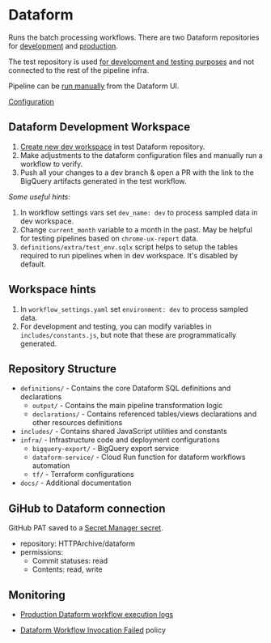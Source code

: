 # Dataform

Runs the batch processing workflows. There are two Dataform repositories for [development](https://console.cloud.google.com/bigquery/dataform/locations/us-central1/repositories/crawl-data-test/details/workspaces?authuser=7&project=httparchive) and [production](https://console.cloud.google.com/bigquery/dataform/locations/us-central1/repositories/crawl-data/details/workspaces?authuser=7&project=httparchive).

The test repository is used [for development and testing purposes](https://cloud.google.com/dataform/docs/workspaces) and not connected to the rest of the pipeline infra.

Pipeline can be [run manually](https://cloud.google.com/dataform/docs/code-lifecycle) from the Dataform UI.

[Configuration](./tf/dataform.tf)

## Dataform Development Workspace

1. [Create new dev workspace](https://cloud.google.com/dataform/docs/quickstart-dev-environments) in test Dataform repository.
2. Make adjustments to the dataform configuration files and manually run a workflow to verify.
3. Push all your changes to a dev branch & open a PR with the link to the BigQuery artifacts generated in the test workflow.

*Some useful hints:*

1. In workflow settings vars set `dev_name: dev` to process sampled data in dev workspace.
2. Change `current_month` variable to a month in the past. May be helpful for testing pipelines based on `chrome-ux-report` data.
3. `definitions/extra/test_env.sqlx` script helps to setup the tables required to run pipelines when in dev workspace. It's disabled by default.

## Workspace hints

1. In `workflow_settings.yaml` set `environment: dev` to process sampled data.
2. For development and testing, you can modify variables in `includes/constants.js`, but note that these are programmatically generated.

## Repository Structure

- `definitions/` - Contains the core Dataform SQL definitions and declarations
  - `output/` - Contains the main pipeline transformation logic
  - `declarations/` - Contains referenced tables/views declarations and other resources definitions
- `includes/` - Contains shared JavaScript utilities and constants
- `infra/` - Infrastructure code and deployment configurations
  - `bigquery-export/` - BigQuery export service
  - `dataform-service/` - Cloud Run function for dataform workflows automation
  - `tf/` - Terraform configurations
- `docs/` - Additional documentation

## GiHub to Dataform connection

GitHub PAT saved to a [Secret Manager secret](https://console.cloud.google.com/security/secret-manager/secret/GitHub_max-ostapenko_dataform_PAT/versions?authuser=7&project=httparchive).

- repository: HTTPArchive/dataform
- permissions:
  - Commit statuses: read
  - Contents: read, write

## Monitoring

- [Production Dataform workflow execution logs](https://console.cloud.google.com/bigquery/dataform/locations/us-central1/repositories/crawl-data/details/workflows?authuser=7&project=httparchive)

- [Dataform Workflow Invocation Failed](https://console.cloud.google.com/monitoring/alerting/policies/16526940745374967367?authuser=7&project=httparchive) policy

